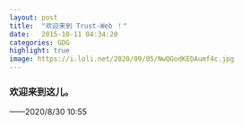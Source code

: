 ```yaml
---
layout: post
title:  "欢迎来到 Trust-Web ！"
date:   2015-10-11 04:34:20
categories: GDG
highlight: true
image: https://i.loli.net/2020/09/05/NwQGodKEDAumf4c.jpg
---
```

### 欢迎来到这儿。
——2020/8/30 10:55
